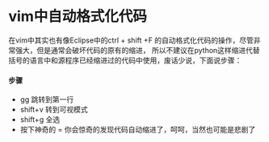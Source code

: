 # vim中自动格式化代码

在vim中其实也有像Eclipse中的ctrl + shift +F 的自动格式化代码的操作，尽管非常强大，但是通常会破坏代码的原有的缩进，
所以不建议在python这样缩进代替括号的语言中和源程序已经缩进过的代码中使用，废话少说，下面说步骤：

#### 步骤

* gg 跳转到第一行
* shift+v 转到可视模式
* shift+g 全选
* 按下神奇的 =
你会惊奇的发现代码自动缩进了，呵呵，当然也可能是悲剧了